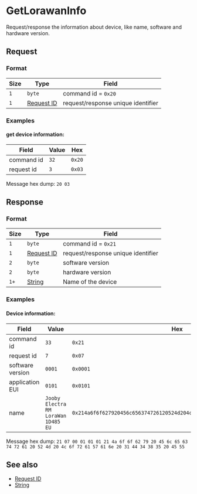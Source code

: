 # GetLorawanInfo

Request/response the information about device, like name, software and hardware version.


## Request

### Format

| Size  | Type                                 | Field                              |
| ----- | ------------------------------------ | ---------------------------------- |
| `1`   | `byte`                               | command id = `0x20`                |
| `1`   | [Request ID](../types.md#request-id) | request/response unique identifier |


### Examples

#### get device information:

| Field      | Value | Hex    |
| ---------- | ----- | ------ |
| command id | `32`  | `0x20` |
| request id | `3`   | `0x03` |

Message hex dump: `20 03`


## Response

### Format

| Size | Type                                 | Field                                           |
| ---- | ------------------------------------ | ----------------------------------------------- |
| `1`  | `byte`                               | command id = `0x21`                             |
| `1`  | [Request ID](../types.md#request-id) | request/response unique identifier              |
| `2`  | `byte`                               | software version                                |
| `2`  | `byte`                               | hardware version                                |
| `1+` | [String](../types.md#string)         | Name of the device                              |

### Examples

#### Device information:

| Field                 | Value                                          | Hex                                                                      |
| --------------------- | ---------------------------------------------- | ------------------------------------------------------------------------ |
| command id            | `33`                                           | `0x21`                                                                   |
| request id            | `7`                                            | `0x07`                                                                   |
| software version      | `0001`                                         | `0x0001`                                                                 |
| application EUI       | `0101`                                         | `0x0101`                                                                 | 
| name                  | `Jooby Electra RM LoraWan 1D485 EU`            | `0x214a6f6f627920456c656374726120524d204c6f726157616e203144343835204555` |

Message hex dump: `21 07 00 01 01 01 21 4a 6f 6f 62 79 20 45 6c 65 63 74 72 61 20 52 4d 20 4c 6f 72 61 57 61 6e 20 31 44 34 38 35 20 45 55`


## See also

* [Request ID](../types.md#request-id)
* [String](../types.md#string)
